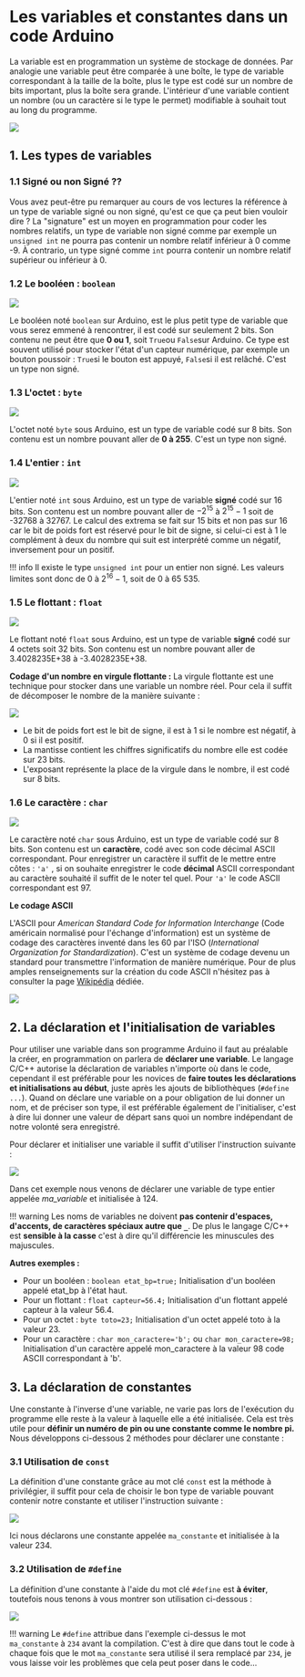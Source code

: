 # Les variables et constantes dans un code Arduino

La variable est en programmation un système de stockage de données. Par analogie une variable peut être comparée à une boîte, le type de variable correspondant à la taille de la boîte, plus le type est codé sur un nombre de bits important, plus la boîte sera grande. L'intérieur d'une variable contient un nombre (ou un caractère si le type le permet) modifiable à souhait tout au long du programme.

![](figures/Boites_gigognes.svg)

## 1. Les types de variables

### 1.1 Signé ou non Signé ??

Vous avez peut-être pu remarquer au cours de vos lectures la référence à un type de variable signé ou non signé, qu'est ce que ça peut bien vouloir dire ?
La "signature" est un moyen en programmation pour coder les nombres relatifs, un type de variable non signé comme par exemple un ```unsigned int``` ne pourra pas contenir un nombre relatif inférieur à 0 comme -9. À contrario, un type signé comme ```int``` pourra contenir un nombre relatif supérieur ou inférieur à 0.

### 1.2 Le booléen : ```boolean```

![](figures/Boite_bool.svg)

Le booléen noté ```boolean``` sur Arduino, est le plus petit type de variable que vous serez emmené à rencontrer, il est codé sur seulement 2 bits. Son contenu ne peut être que **0 ou 1**, soit ```True```ou ```False```sur Arduino.
Ce type est souvent utilisé pour stocker l'état d'un capteur numérique, par exemple un bouton poussoir : ```True```si le bouton est appuyé, ```False```si il est relâché. C'est un type non signé.

### 1.3 L'octet : ```byte```

![](figures/Boite_octet.svg)

L'octet noté ```byte``` sous Arduino, est un type de variable codé sur 8 bits. Son contenu est un nombre pouvant aller de **0 à 255**. C'est un type non signé.

### 1.4 L'entier : ```int```

![](figures/Boite_entier.svg)

L'entier noté ```int``` sous Arduino, est un type de variable **signé** codé sur 16 bits. Son contenu est un nombre pouvant aller de ${-2}^{15}$ à ${2}^{15}-1$ soit de -32768 à 32767. Le calcul des extrema se fait sur 15 bits et non pas sur 16 car le bit de poids fort est réservé pour le bit de signe, si celui-ci est à 1 le complément à deux du nombre qui suit est interprété comme un négatif, inversement pour un positif.

!!! info
    Il existe le type ```unsigned int``` pour un entier non signé. Les valeurs limites sont donc de 0 à $2^{16}-1$, soit de 0 à  65 535.

### 1.5 Le flottant : ```float```

![](figures/Boite_flottant.svg)

Le flottant noté ```float``` sous Arduino, est un type de variable **signé** codé sur 4 octets soit 32 bits. Son contenu est un nombre pouvant aller de 3.4028235E+38 à -3.4028235E+38.

**Codage d'un nombre en virgule flottante :**
La virgule flottante est une technique pour stocker dans une variable un nombre réel. Pour cela il suffit de décomposer le nombre de la manière suivante :

![](figures/Flottant.svg)

* Le bit de poids fort est le bit de signe, il est à 1 si le nombre est négatif, à 0 si il est positif.
* La mantisse contient les chiffres significatifs du nombre elle est codée sur 23 bits.
* L'exposant représente la place de la virgule dans le nombre, il est codé sur 8 bits.
 
### 1.6 Le caractère : ```char```

![](figures/Boite_char.svg)

Le caractère noté ```char``` sous Arduino, est un type de variable codé sur 8 bits. Son contenu est un **caractère**, codé avec son code décimal ASCII correspondant. Pour enregistrer un caractère il suffit de le mettre entre côtes : ```'a'``` , si on souhaite enregistrer le code **décimal** ASCII correspondant au caractère souhaité il suffit de le noter tel quel. Pour ```'a'``` le code ASCII correspondant est 97.

**Le codage ASCII**

L'ASCII pour *American Standard Code for Information Interchange* (Code américain normalisé pour l'échange d'information) est un système de codage des caractères inventé dans les 60 par l'ISO (*International Organization for Standardization*). C'est un système de codage devenu un standard pour transmettre l'information de manière numérique. Pour de plus amples renseignements sur la création du code ASCII n'hésitez pas à consulter la page [Wikipédia](https://fr.wikipedia.org/wiki/American_Standard_Code_for_Information_Interchange) dédiée.

![](figures/ASCII-Table.svg)

## 2. La déclaration et l'initialisation de variables

Pour utiliser une variable dans son programme Arduino il faut au préalable la créer, en programmation on parlera de **déclarer une variable**. Le langage C/C++ autorise la déclaration de variables n'importe où dans le code, cependant il est préférable pour les novices de **faire toutes les déclarations et initialisations au début**, juste après les ajouts de bibliothèques (```#define ...```). Quand on déclare une variable on a pour obligation de lui donner un nom, et de préciser son type, il est préférable également de l'initialiser, c'est à dire lui donner une valeur de départ sans quoi un nombre indépendant de notre volonté sera enregistré.

Pour déclarer et initialiser une variable il suffit d'utiliser l'instruction suivante :

![](figures/Declaration_variable.svg)

Dans cet exemple nous venons de déclarer une variable de type entier appelée *ma_variable* et initialisée à 124.

!!! warning
    Les noms de variables ne doivent **pas contenir d'espaces, d'accents, de caractères spéciaux autre que ```_```**. De plus le langage C/C++ est **sensible à la casse** c'est à dire qu'il différencie les minuscules des majuscules.

**Autres exemples :**

* Pour un booléen : ```boolean etat_bp=true;``` Initialisation d'un booléen appelé etat_bp à l'état haut.
* Pour un flottant : ```float capteur=56.4;``` Initialisation d'un flottant appelé capteur à la valeur 56.4.
* Pour un octet : ```byte toto=23;``` Initialisation d'un octet appelé toto à la valeur 23.
* Pour un caractère : ```char mon_caractere='b';``` ou ```char mon_caractere=98;``` Initialisation d'un caractère appelé mon_caractere à la valeur 98 code ASCII correspondant à 'b'.


## 3. La déclaration de constantes

Une constante à l'inverse d'une variable, ne varie pas lors de l'exécution du programme elle reste à la valeur à laquelle elle a été initialisée. Cela est très utile pour **définir un numéro de pin ou une constante comme le nombre pi.** Nous développons ci-dessous 2 méthodes pour déclarer une constante :

### 3.1 Utilisation de ```const```

La définition d'une constante grâce au mot clé ```const``` est la méthode à privilégier, il suffit pour cela de choisir le bon type de variable pouvant contenir notre constante et utiliser l'instruction suivante :

![](figures/Declaration_constante.svg)

Ici nous déclarons une constante appelée ```ma_constante``` et initialisée à la valeur 234.

### 3.2 Utilisation de ```#define```

La définition d'une constante à l'aide du mot clé ```#define``` est **à éviter**, toutefois nous tenons à vous montrer son utilisation ci-dessous :

![](figures/Declaration_constante_define.svg)

!!! warning
    Le ```#define``` attribue dans l'exemple ci-dessus le mot ```ma_constante``` à ```234``` avant la compilation. C'est à dire que dans tout le code à chaque fois que le mot ```ma_constante``` sera utilisé il sera remplacé par ```234```, je vous laisse voir les problèmes que cela peut poser dans le code...
